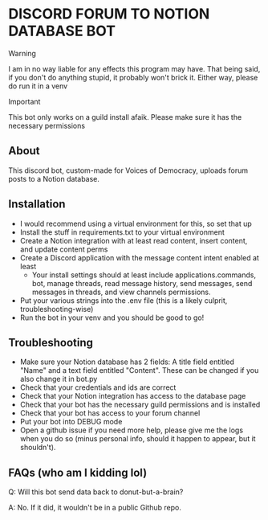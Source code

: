 # DISCORD FORUM TO NOTION DATABASE BOT
> [!WARNING]
> I am in no way liable for any effects this program may have. That being said, if you don't do anything stupid, it probably won't brick it. Either way, please do run it in a venv

> [!IMPORTANT]
> This bot only works on a guild install afaik. Please make sure it has the necessary permissions

## About
This discord bot, custom-made for Voices of Democracy, uploads forum posts to a Notion database. 
## Installation
- I would recommend using a virtual environment for this, so set that up
- Install the stuff in requirements.txt to your virtual environment
- Create a Notion integration with at least read content, insert content, and update content perms
- Create a Discord application with the message content intent enabled at least
    - Your install settings should at least include applications.commands, bot, manage threads, read message history, send messages, send messages in threads, and view channels permissions.
- Put your various strings into the .env file (this is a likely culprit, troubleshooting-wise)
- Run the bot in your venv and you should be good to go!
## Troubleshooting
- Make sure your Notion database has 2 fields: A title field entitled "Name" and a text field entitled "Content". These can be changed if you also change it in bot.py
- Check that your credentials and ids are correct
- Check that your Notion integration has access to the database page
- Check that your bot has the necessary guild permissions and is installed
- Check that your bot has access to your forum channel
- Put your bot into DEBUG mode
- Open a github issue if you need more help, please give me the logs when you do so (minus personal info, should it happen to appear, but it shouldn't).
## FAQs (who am I kidding lol)
Q: Will this bot send data back to donut-but-a-brain?

A: No. If it did, it wouldn't be in a public Github repo.

